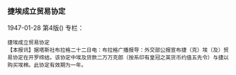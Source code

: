 ### 捷埃成立贸易协定

1947-01-28
第4版()
专栏：

    捷埃成立贸易协定
    【本报讯】据塔斯社布拉格二十二日电：布拉格广播报导：外交部公报宣布捷（克）埃（及）贸易协定在开罗缔结。该协定中埃及贷款二万万克郎（按系印有皇冠之英货币约值五先令）与捷以购买埃棉。此协定有效期为一年。
